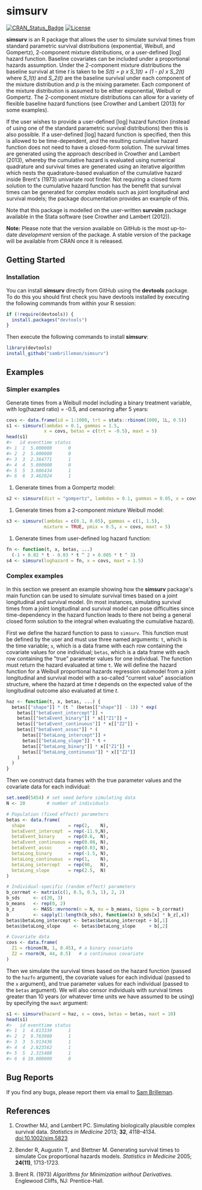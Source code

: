 
<!-- README.md is generated from README.Rmd. Please edit that file -->
simsurv
=======

[![CRAN\_Status\_Badge](http://www.r-pkg.org/badges/version/simsurv)](http://www.r-pkg.org/pkg/simsurv) [![License](https://img.shields.io/badge/License-GPL%20%28%3E=%203%29-brightgreen.svg)](http://www.gnu.org/licenses/gpl-3.0.html)

**simsurv** is an R package that allows the user to simulate survival times from standard parametric survival distributions (exponential, Weibull, and Gompertz), 2-component mixture distributions, or a user-defined \[log\] hazard function. Baseline covariates can be included under a proportional hazards assumption. Under the 2-component mixture distributions the baseline survival at time *t* is taken to be *S(t) = p x S\_1(t) + (1 - p) x S\_2(t)* where *S\_1(t)* and *S\_2(t)* are the baseline survival under each component of the mixture distribution and *p* is the mixing parameter. Each component of the mixture distribution is assumed to be either exponential, Weibull or Gompertz. The 2-component mixture distributions can allow for a variety of flexible baseline hazard functions (see Crowther and Lambert (2013) for some examples).

If the user wishes to provide a user-defined \[log\] hazard function (instead of using one of the standard parametric survival distributions) then this is also possible. If a user-defined \[log\] hazard function is specified, then this is allowed to be time-dependent, and the resulting cumulative hazard function does not need to have a closed-form solution. The survival times are generated using the approach described in Crowther and Lambert (2013), whereby the cumulative hazard is evaluated using numerical quadrature and survival times are generated using an iterative algorithm which nests the quadrature-based evaluation of the cumulative hazard inside Brent's (1973) univariate root finder. Not requiring a closed form solution to the cumulative hazard function has the benefit that survival times can be generated for complex models such as joint longitudinal and survival models; the package documentation provides an example of this.

Note that this package is modelled on the user-written **survsim** package available in the Stata software (see Crowther and Lambert (2012)).

**Note:** Please note that the version available on GitHub is the most up-to-date *development* version of the package. A stable version of the package will be available from CRAN once it is released.

Getting Started
---------------

### Installation

You can install **simsurv** directly from GitHub using the **devtools** package. To do this you should first check you have devtools installed by executing the following commands from within your R session:

``` r
if (!require(devtools)) {
  install.packages("devtools")
}
```

Then execute the following commands to install **simsurv**:

``` r
library(devtools)
install_github("sambrilleman/simsurv")
```

Examples
--------

### Simpler examples

Generate times from a Weibull model including a binary treatment variable, with log(hazard ratio) = -0.5, and censoring after 5 years:

``` r
covs <- data.frame(id = 1:1000, trt = stats::rbinom(1000, 1L, 0.5))
s1 <- simsurv(lambdas = 0.1, gammas = 1.5,
              x = covs, betas = c(trt = -0.5), maxt = 5)
head(s1)
#>   id eventtime status
#> 1  1  5.000000      0
#> 2  2  5.000000      0
#> 3  3  2.364771      1
#> 4  4  5.000000      0
#> 5  5  3.086434      1
#> 6  6  3.462024      1
```

1.  Generate times from a Gompertz model:

``` r
s2 <- simsurv(dist = "gompertz", lambdas = 0.1, gammas = 0.05, x = covs)
```

1.  Generate times from a 2-component mixture Weibull model:

``` r
s3 <- simsurv(lambdas = c(0.1, 0.05), gammas = c(1, 1.5),
              mixture = TRUE, pmix = 0.5, x = covs, maxt = 5)
```

1.  Generate times from user-defined log hazard function:

``` r
fn <- function(t, x, betas, ...)
  (-1 + 0.02 * t - 0.03 * t ^ 2 + 0.005 * t ^ 3)
s4 <- simsurv(loghazard = fn, x = covs, maxt = 1.5)
```

### Complex examples

In this section we present an example showing how the **simsurv** package's main function can be used to simulate survival times based on a joint longitudinal and survival model. (In most instances, simulating survival times from a joint longitudinal and survival model can pose difficulties since time-dependency in the hazard function leads to there not being a general closed form solution to the integral when evaluating the cumulative hazard).

First we define the hazard function to pass to `simsurv`. This function must be defined by the user and must use three named arguments: `t`, which is the time variable; `x`, which is a data frame with each row containing the covariate values for one individual; `betas`, which is a data frame with each row containing the "true" parameter values for one individual. The function must return the hazard evaluated at time `t`. We will define the hazard function for a Weibull proportional hazards regression submodel from a joint longitudinal and survival model with a so-called "current value" association structure, where the hazard at time *t* depends on the expected value of the longitudinal outcome also evaluated at time *t*.

``` r
haz <- function(t, x, betas, ...) {
  betas[["shape"]] * (t ^ (betas[["shape"]] - 1)) * exp(
    betas[["betaEvent_intercept"]] +
    betas[["betaEvent_binary"]] * x[["Z1"]] +
    betas[["betaEvent_continuous"]] * x[["Z2"]] +
    betas[["betaEvent_assoc"]] * (
      betas[["betaLong_intercept"]] +
      betas[["betaLong_slope"]] * t +
      betas[["betaLong_binary"]] * x[["Z1"]] +
      betas[["betaLong_continuous"]] * x[["Z2"]]
    )
  )
}
```

Then we construct data frames with the true parameter values and the covariate data for each individual:

``` r
set.seed(5454) # set seed before simulating data
N <- 20        # number of individuals

# Population (fixed effect) parameters
betas <- data.frame(
  shape                = rep(2,    N),
  betaEvent_intercept  = rep(-11.9,N),
  betaEvent_binary     = rep(0.6,  N),
  betaEvent_continuous = rep(0.08, N),
  betaEvent_assoc      = rep(0.03, N),
  betaLong_binary      = rep(-1.5, N),
  betaLong_continuous  = rep(1,    N),
  betaLong_intercept   = rep(90,   N),
  betaLong_slope       = rep(2.5,  N)
)

# Individual-specific (random effect) parameters
b_corrmat <- matrix(c(1, 0.5, 0.5, 1), 2, 2)
b_sds     <- c(20, 3)
b_means   <- rep(0, 2)
b_z       <- MASS::mvrnorm(n = N, mu = b_means, Sigma = b_corrmat)
b         <- sapply(1:length(b_sds), function(x) b_sds[x] * b_z[,x])
betas$betaLong_intercept <- betas$betaLong_intercept + b[,1]
betas$betaLong_slope     <- betas$betaLong_slope     + b[,2]

# Covariate data
covs <- data.frame(
  Z1 = rbinom(N, 1, 0.45), # a binary covariate
  Z2 = rnorm(N, 44, 8.5)   # a continuous covariate
)
```

Then we simulate the survival times based on the hazard function (passed to the `hazfn` argument), the covariate values for each individual (passed to the `x` argument), and true parameter values for each individual (passed to the `betas` argument). We will also censor individuals with survival times greater than 10 years (or whatever time units we have assumed to be using) by specifying the `maxt` argument:

``` r
s1 <- simsurv(hazard = haz, x = covs, betas = betas, maxt = 10)
head(s1)
#>   id eventtime status
#> 1  1  4.813339      1
#> 2  2  9.763900      1
#> 3  3  5.913436      1
#> 4  4  2.823562      1
#> 5  5  2.315488      1
#> 6  6 10.000000      0
```

Bug Reports
-----------

If you find any bugs, please report them via email to [Sam Brilleman](mailto:sam.brilleman@monash.edu).

References
----------

1.  Crowther MJ, and Lambert PC. Simulating biologically plausible complex survival data. *Statistics in Medicine* 2013; **32**, 4118–4134. <doi:10.1002/sim.5823>

2.  Bender R, Augustin T, and Blettner M. Generating survival times to simulate Cox proportional hazards models. *Statistics in Medicine* 2005; **24(11)**, 1713-1723.

3.  Brent R. (1973) *Algorithms for Minimization without Derivatives*. Englewood Cliffs, NJ: Prentice-Hall.
